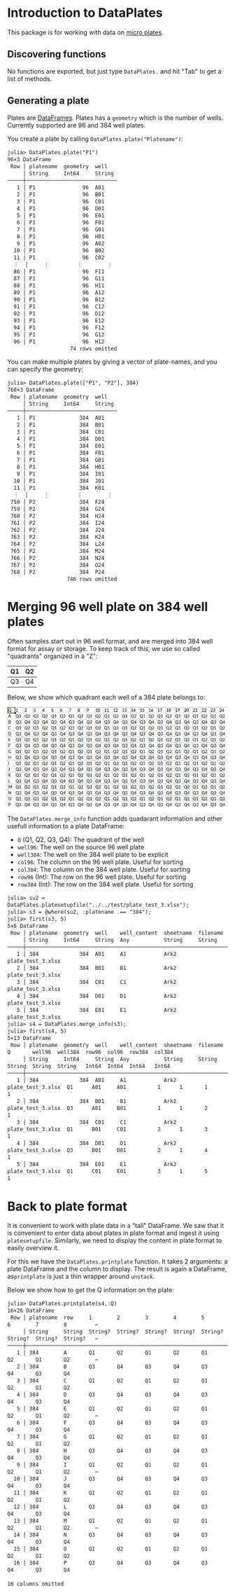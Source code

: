 # Introduction to DataPlates

This package is for working with data on [micro plates](https://en.wikipedia.org/wiki/Microplate).

## Discovering functions

No functions are exported, but just type `DataPlates.` and hit "Tab" to get a list of methods.

## Generating a plate

Plates are [DataFrames](https://dataframes.juliadata.org/stable/).
Plates has a `geometry` which is the number of wells.
Currently supported are 96 and 384 well plates.

You create a plate by calling `DataPlates.plate("Platename")`:

```{julia}
julia> DataPlates.plate("P1")
96×3 DataFrame
 Row │ platename  geometry  well
     │ String     Int64     String 
─────┼─────────────────────────────
   1 │ P1               96  A01
   2 │ P1               96  B01
   3 │ P1               96  C01
   4 │ P1               96  D01
   5 │ P1               96  E01
   6 │ P1               96  F01
   7 │ P1               96  G01
   8 │ P1               96  H01
   9 │ P1               96  A02
  10 │ P1               96  B02
  11 │ P1               96  C02
  ⋮  │     ⋮         ⋮        ⋮
  86 │ P1               96  F11
  87 │ P1               96  G11
  88 │ P1               96  H11
  89 │ P1               96  A12
  90 │ P1               96  B12
  91 │ P1               96  C12
  92 │ P1               96  D12
  93 │ P1               96  E12
  94 │ P1               96  F12
  95 │ P1               96  G12
  96 │ P1               96  H12
                    74 rows omitted
```

You can make multiple plates by giving a vector of plate-names, and you can specify the geometry:

```{julia}
julia> DataPlates.plate(["P1", "P2"], 384)
768×3 DataFrame
 Row │ platename  geometry  well   
     │ String     Int64     String 
─────┼─────────────────────────────
   1 │ P1              384  A01
   2 │ P1              384  B01
   3 │ P1              384  C01
   4 │ P1              384  D01
   5 │ P1              384  E01
   6 │ P1              384  F01
   7 │ P1              384  G01
   8 │ P1              384  H01
   9 │ P1              384  I01
  10 │ P1              384  J01
  11 │ P1              384  K01
  ⋮  │     ⋮         ⋮        ⋮
 758 │ P2              384  F24
 759 │ P2              384  G24
 760 │ P2              384  H24
 761 │ P2              384  I24
 762 │ P2              384  J24
 763 │ P2              384  K24
 764 │ P2              384  L24
 765 │ P2              384  M24
 766 │ P2              384  N24
 767 │ P2              384  O24
 768 │ P2              384  P24
                   746 rows omitted
```

# Merging 96 well plate on 384 well plates

Often samples start out in 96 well format, and are merged into 384 well format for assay or storage.
To keep track of this, we use so called "quadrants" organized in a "Z":

| Q1 | Q2 |
| --- | --- |
| Q3 | Q4 |

Below, we show which quadrant each well of a 384 plate belongs to:

![](img/q384.png)

The `DataPlates.merge_info` function adds quadarant information and other usefull information to a plate DataFrame:

* `Q` (Q1, Q2, Q3, Q4): The quadrant of the well
* `well96`: The well on the source 96 well plate
* `well384`: The well on the 384 well plate to be explicit
* `col96`: The column on the 96 well plate. Useful for sorting
* `col384`: The column on the 384 well plate. Useful for sorting
* `row96` (Int): The row on the 96 well plate. Useful for sorting
* `row384` (Int): The row on the 384 well plate. Useful for sorting

```{julia}
julia> su2 = DataPlates.platesetupfile("../../test/plate_test_3.xlsx");
julia> s3 = @where(su2, :platename .== "384");
julia> first(s3, 5)
5×6 DataFrame
 Row │ platename  geometry  well    well_content  sheetname  filename          
     │ String     Int64     String  Any           String     String            
─────┼─────────────────────────────────────────────────────────────────────────
   1 │ 384             384  A01     A1            Ark2       plate_test_3.xlsx
   2 │ 384             384  B01     B1            Ark2       plate_test_3.xlsx
   3 │ 384             384  C01     C1            Ark2       plate_test_3.xlsx
   4 │ 384             384  D01     D1            Ark2       plate_test_3.xlsx
   5 │ 384             384  E01     E1            Ark2       plate_test_3.xlsx
julia> s4 = DataPlates.merge_info(s3);
julia> first(s4, 5)
5×13 DataFrame
 Row │ platename  geometry  well    well_content  sheetname  filename           Q       well96  well384  row96  col96  row384  col384 
     │ String     Int64     String  Any           String     String             String  String  String   Int64  Int64  Int64   Int64  
─────┼────────────────────────────────────────────────────────────────────────────────────────────────────────────────────────────────
   1 │ 384             384  A01     A1            Ark2       plate_test_3.xlsx  Q1      A01     A01          1      1       1       1
   2 │ 384             384  B01     B1            Ark2       plate_test_3.xlsx  Q3      A01     B01          1      1       2       1
   3 │ 384             384  C01     C1            Ark2       plate_test_3.xlsx  Q1      B01     C01          2      1       3       1
   4 │ 384             384  D01     D1            Ark2       plate_test_3.xlsx  Q3      B01     D01          2      1       4       1
   5 │ 384             384  E01     E1            Ark2       plate_test_3.xlsx  Q1      C01     E01          3      1       5       1
```

# Back to plate format

It is convenient to work with plate data in a "tall" DataFrame.
We saw that it is convenient to enter data about plates in plate format and ingest it using `platesetupfile`.
Similarly, we need to display the content in plate format to easily overview it.


For this we have the `DataPlates.printplate` function.
It takes 2 arguments: a plate DataFrame and the column to display.
The result is again a DataFrame, as`printplate` is just a thin wrapper around `unstack`.

Below we show how to get the Q information on the plate:


```{julia}
julia> DataPlates.printplate(s4,:Q)
16×26 DataFrame
 Row │ platename  row     1        2        3        4        5        6        7        8         ⋯
     │ String     String  String?  String?  String?  String?  String?  String?  String?  String?   ⋯
─────┼──────────────────────────────────────────────────────────────────────────────────────────────
   1 │ 384        A       Q1       Q2       Q1       Q2       Q1       Q2       Q1       Q2        ⋯
   2 │ 384        B       Q3       Q4       Q3       Q4       Q3       Q4       Q3       Q4
   3 │ 384        C       Q1       Q2       Q1       Q2       Q1       Q2       Q1       Q2
   4 │ 384        D       Q3       Q4       Q3       Q4       Q3       Q4       Q3       Q4
   5 │ 384        E       Q1       Q2       Q1       Q2       Q1       Q2       Q1       Q2        ⋯
   6 │ 384        F       Q3       Q4       Q3       Q4       Q3       Q4       Q3       Q4
   7 │ 384        G       Q1       Q2       Q1       Q2       Q1       Q2       Q1       Q2
   8 │ 384        H       Q3       Q4       Q3       Q4       Q3       Q4       Q3       Q4
   9 │ 384        I       Q1       Q2       Q1       Q2       Q1       Q2       Q1       Q2        ⋯
  10 │ 384        J       Q3       Q4       Q3       Q4       Q3       Q4       Q3       Q4
  11 │ 384        K       Q1       Q2       Q1       Q2       Q1       Q2       Q1       Q2
  12 │ 384        L       Q3       Q4       Q3       Q4       Q3       Q4       Q3       Q4
  13 │ 384        M       Q1       Q2       Q1       Q2       Q1       Q2       Q1       Q2        ⋯
  14 │ 384        N       Q3       Q4       Q3       Q4       Q3       Q4       Q3       Q4
  15 │ 384        O       Q1       Q2       Q1       Q2       Q1       Q2       Q1       Q2
  16 │ 384        P       Q3       Q4       Q3       Q4       Q3       Q4       Q3       Q4
                                                                                  16 columns omitted
```

